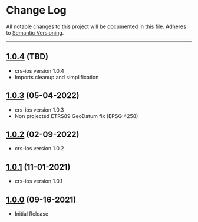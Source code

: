 # Change Log
All notable changes to this project will be documented in this file.
Adheres to [Semantic Versioning](http://semver.org/).

---

## [1.0.4](https://github.com/ngageoint/projections-ios/releases/tag/1.0.4) (TBD)

* crs-ios version 1.0.4
* Imports cleanup and simplification

## [1.0.3](https://github.com/ngageoint/projections-ios/releases/tag/1.0.3) (05-04-2022)

* crs-ios version 1.0.3
* Non projected ETRS89 GeoDatum fix (EPSG:4258)

## [1.0.2](https://github.com/ngageoint/projections-ios/releases/tag/1.0.2) (02-09-2022)

* crs-ios version 1.0.2

## [1.0.1](https://github.com/ngageoint/projections-ios/releases/tag/1.0.1) (11-01-2021)

* crs-ios version 1.0.1

## [1.0.0](https://github.com/ngageoint/projections-ios/releases/tag/1.0.0) (09-16-2021)

* Initial Release
